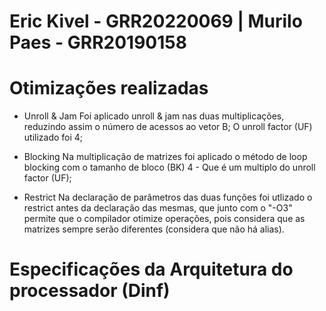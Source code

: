 # Eric Kivel - GRR20220069 | Murilo Paes - GRR20190158

# Otimizações realizadas

- Unroll & Jam
  Foi aplicado unroll & jam nas duas multiplicações, reduzindo assim o
  número de acessos ao vetor B; O unroll factor (UF) utilizado foi 4;

- Blocking
  Na multiplicação de matrizes foi aplicado o método de loop blocking
  com o tamanho de bloco (BK) 4 - Que é um multiplo do unroll factor (UF);

- Restrict
  Na declaração de parâmetros das duas funções foi utlizado o restrict antes 
  da declaração das mesmas, que junto com o "-O3" permite que o compilador
  otimize operações, pois considera que as matrizes sempre serão diferentes
  (considera que não há alias).
  
# Especificações da Arquitetura do processador (Dinf)
